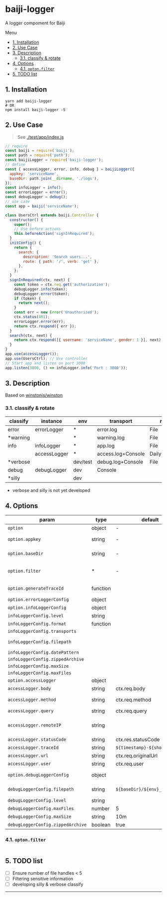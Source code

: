 # baiji-logger

A logger compoment for Baiji

Menu

<!-- TOC -->

- [1. Installation](#1-installation)
- [2. Use Case](#2-use-case)
- [3. Description](#3-description)
    - [3.1. classify & rotate](#31-classify--rotate)
- [4. Options](#4-options)
    - [4.1. `opton.filter`](#41-optonfilter)
- [5. TODO list](#5-todo-list)

<!-- /TOC -->

## 1. Installation

```shell
yarn add baiji-logger
# OR
npm install baiji-logger -S
```

## 2. Use Case

> See [./test/app/index.js](./test/app/index.js)

```JavaScript
// require
const baiji = require('baiji');
const path = require('path');
const baijiLogger = require('baiji-logger');
// define
const { accessLogger, error, info, debug } = baijiLogger({
  appkey: 'serviceName',
  baseDir: path.join(__dirname, './logs'),
});
const infoLogger = info();
const errorLogger = error();
const debugLogger = debug();
// use case
const app = baiji('serviceName');

class UsersCtrl extends baiji.Controller {
  constructor() {
    super();
    // Use before actions
    this.beforeAction('signInRequired');
  }
  initConfig() {
    return {
      search: {
        description: 'Search users...',
        route: { path: '/', verb: 'get' },
      },
    };
  }
  signInRequired(ctx, next) {
    const token = ctx.req.get('authorization');
    debugLogger.info(token);
    debugLogger.error(token);
    if (token) {
      return next();
    }
    const err = new Error('Unauthorized');
    ctx.status(401);
    errorLogger.error(err);
    return ctx.respond({ err });
  }
  search(ctx, next) {
    return ctx.respond([{ username: 'serviceName', gender: 1 }], next);
  }
}
app.use(accessLogger());
app.use(UsersCtrl); // Use controller
// Start app and listen on port 3000
app.listen(3000, () => infoLogger.info('Port : 3000'));
```

## 3. Description

Based on [winstonjs/winston][]

### 3.1. classify & rotate

| classify | instance     | env      | transport          | rotate          |
| -------- | ------------ | -------- | ------------------ | --------------- |
| error    | errorLogger  | *        | error.log          | File            |
| *warning |              | *        | warning.log        | File            |
| info     | infoLogger   | *        | app.log            | File            |
|          | accessLogger | *        | access.log+Console | DailyRotateFile |
| *verbose |              | dev/test | debug.log+Console  | File            |
| debug    | debugLogger  | dev      | Console            |                 |
| *silly   |              | dev      |                    |                 |

- verbose and silly is not yet developed

## 4. Options

| param                              | type     | default                       | desc                                                                |
| ---------------------------------- | -------- | ----------------------------- | ------------------------------------------------------------------- |
| `option`                           | object   | -                             | the option for baijiLogger                                          |
| `option.appkey`                    | string   | -                             | the unique key for this app , be used for traceId                   |
| `option.baseDir`                   | string   | -                             | the base direction path for logs                                    |
| `option.filter`                    | *        | -                             | sensitive information filtering , examples : password/authorization |
| `option.generateTraceId`           | function |                               | the function for generate trace id                                  |
| `option.errorLoggerConfig`         | object   |                               | the config for error logger                                         |
| `option.infoLoggerConfig`          | object   |                               | the config for info logger                                          |
| `infoLoggerConfig.level`           | string   |                               |                                                                     |
| `infoLoggerConfig.format`          | function |                               |                                                                     |
| `infoLoggerConfig.transports`      |          |                               |                                                                     |
| `infoLoggerConfig.filepath`        |          |                               | used by path.join(baseDir,filepath)                                 |
| `infoLoggerConfig.datePattern`     |          |                               |                                                                     |
| `infoLoggerConfig.zippedArchive`   |          |                               |                                                                     |
| `infoLoggerConfig.maxSize`         |          |                               |                                                                     |
| `infoLoggerConfig.maxFiles`        |          |                               |                                                                     |
| `option.accessLogger`              | object   |                               |                                                                     |
| `accessLogger.body`                | string   | ctx.req.body                  | post method params                                                  |
| `accessLogger.method`              | string   | ctx.req.method                | http request method name                                            |
| `accessLogger.query`               | string   | ctx.req.query                 | get method params                                                   |
| `accessLogger.remoteIP`            | string   |                               | remote ip address , @see common >> getIp function                   |
| `accessLogger.statusCode`          | string   | ctx.res.statusCode            | http response statusCode                                            |
| `accessLogger.traceId`             | string   | `${timestamp}-${shortid}`     | trace id of full process log                                        |
| `accessLogger.url`                 | string   | ctx.req.originalUrl           | http request url                                                    |
| `accessLogger.user`                | string   | ctx.req.user                  | remote user info                                                    |
| `option.debugLoggerConfig`         | object   |                               | the config for debug logger                                         |
| `debugLoggerConfig.filepath`       | string   | `${baseDir}/${env}_error.log` | logger log filepath , the filepath must be exists                   |
| `debugLoggerConfig.level`          | string   |                               |                                                                     |
| `debugLoggerConfig.maxFiles`       | number   | 5                             |                                                                     |
| `debugLoggerConfig.maxSize`        | string   | 10m                           |                                                                     |
| `debugLoggerConfig.zippedArchive ` | boolean  | true                          |                                                                     |

### 4.1. `opton.filter`

```JavaScript
```

## 5. TODO list

- [ ] Ensure number of file handles < 5
- [ ] Filtering sensitive information
- [ ] developing silly & verbose classify

---

[winstonjs/winston]: https://github.com/winstonjs/winston